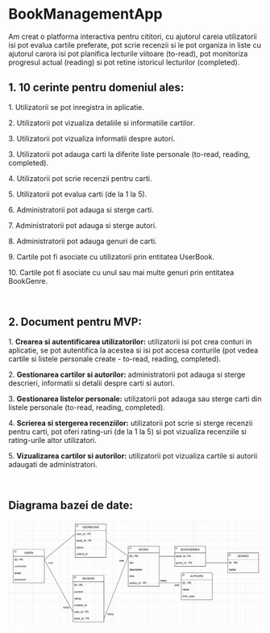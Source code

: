 # BookManagementApp
Am creat o platforma interactiva pentru cititori, cu ajutorul careia utilizatorii isi pot evalua cartile preferate, pot scrie recenzii si le pot organiza in liste cu ajutorul carora isi pot planifica lecturile viitoare (to-read), pot monitoriza progresul actual (reading) si pot retine istoricul lecturilor (completed).

<h2>1.  10 cerinte pentru domeniul ales:</h2>
<p>1. Utilizatorii se pot inregistra in aplicatie.</p>
<p>2. Utilizatorii pot vizualiza  detaliile si informatiile cartilor.</p>
<p>3. Utilizatorii pot vizualiza informatii despre autori.</p>
<p>3. Utilizatorii pot adauga carti la diferite liste personale (to-read, reading, completed).</p>
<p>4. Utilizatorii pot scrie recenzii pentru carti.</p>
<p>5. Utilizatorii pot evalua carti (de la 1 la 5).</p>
<p>6. Administratorii pot adauga si sterge carti.</p>
<p>7. Administratorii pot adauga si sterge autori.</p>
<p>8. Administratorii pot adauga genuri de carti.</p>
<p>9. Cartile pot fi asociate cu utilizatorii prin entitatea UserBook.</p>
<p>10. Cartile pot fi asociate cu unul sau mai multe genuri prin entitatea BookGenre.</p>

<br/>
<h2>2.  Document pentru MVP:</h2>
<p>1. <b>Crearea si autentificarea utilizatorilor:</b> utilizatorii isi pot crea conturi in aplicatie, se pot autentifica la acestea si isi pot accesa conturile (pot vedea cartile si listele personale create - to-read, reading, completed).</p>
<p>2. <b>Gestionarea cartilor si autorilor:</b> administratorii pot adauga si sterge descrieri, informatii si detalii despre carti si autori.</p>
<p>3. <b>Gestionarea listelor personale:</b> utilizatorii pot adauga sau sterge carti din listele personale (to-read, reading, completed).</p>
<p>4. <b>Scrierea si stergerea recenziilor:</b> utilizatorii pot scrie si sterge recenzii pentru carti, pot oferi rating-uri (de la 1 la 5) si pot vizualiza recenziile si rating-urile altor utilizatori.</p>
<p>5. <b>Vizualizarea cartilor si autorilor:</b> utilizatorii pot vizualiza cartile si autorii adaugati de administratori.</p>

<br/>
<h2>Diagrama bazei de date:</h2>
<img src="baza_de_date.png"></img>
